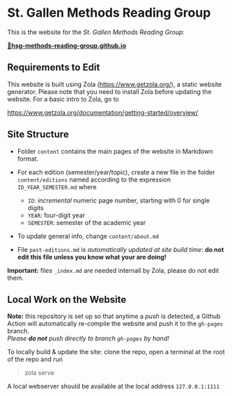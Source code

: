 # St. Gallen Methods Reading Group

This is the website for the _St. Gallen Methods Reading Group_:

__[🔗hsg-methods-reading-group.github.io](https://hsg-methods-reading-group.github.io)__

## Requirements to Edit

This website is built using Zola (https://www.getzola.org/), a static website generator. 
Please note that you need to install Zola before updating the website.
For a basic intro to Zola, go to

https://www.getzola.org/documentation/getting-started/overview/

## Site Structure
* Folder `content` contains the main pages of the website in Markdown format.

* For each edition (semester/year/topic), create a new file in the  folder `content/editions` named according to the expression `ID_YEAR_SEMESTER.md` where
    + `ID`: *incremental* numeric page number, starting with 0 for single digits
    + `YEAR`: four-digit year
    + `SEMESTER`: semester of the academic year 

* To update general info, change `content/about.md`

* File `past-editions.md` is *automatically updated at site build time*: __do not edit this file unless you know what your are doing!__

__Important:__ files `_index.md` are needed internall by Zola, please do not edit them.

## Local Work on the Website

__Note:__ this repository is set up so that anytime a _push_ is detected, a Github Action will
automatically re-compile the website and push it to the `gh-pages` branch. <br>
*Please **do not** push directly to branch `gh-pages` by hand!*

To locally build & update the site: clone the repo, open a terminal at the root of the repo and run

> zola serve

A local webserver should be available at the local address `127.0.0.1:1111`

